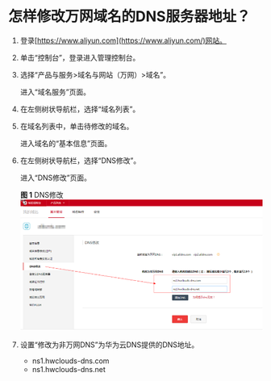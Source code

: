 # 怎样修改万网域名的DNS服务器地址？<a name="dns_faq_024"></a>

1.  登录[https://www.aliyun.com](https://www.aliyun.com/)网站。
2.  单击“控制台”，登录进入管理控制台。
3.  选择“产品与服务\>域名与网站（万网）\>域名”。

    进入“域名服务”页面。

4.  在左侧树状导航栏，选择“域名列表”。
5.  在域名列表中，单击待修改的域名。

    进入域名的“基本信息”页面。

6.  在左侧树状导航栏，选择“DNS修改”。

    进入“DNS修改”页面。

    **图 1**  DNS修改<a name="fig16603134664017"></a>  
    ![](figures/DNS修改.png "DNS修改")

7.  设置“修改为非万网DNS”为华为云DNS提供的DNS地址。
    -   ns1.hwclouds-dns.com
    -   ns1.hwclouds-dns.net


